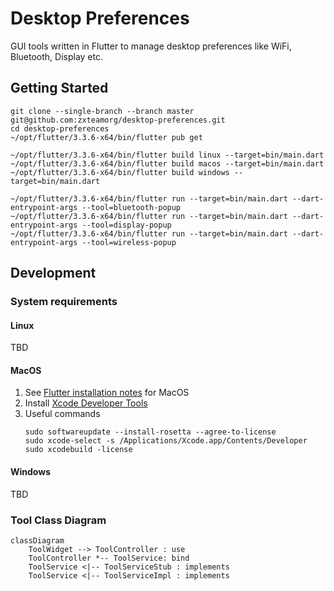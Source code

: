 # Desktop Preferences

GUI tools written in Flutter to manage desktop preferences like WiFi, Bluetooth, Display etc.

## Getting Started

```shell
git clone --single-branch --branch master git@github.com:zxteamorg/desktop-preferences.git
cd desktop-preferences
~/opt/flutter/3.3.6-x64/bin/flutter pub get

~/opt/flutter/3.3.6-x64/bin/flutter build linux --target=bin/main.dart
~/opt/flutter/3.3.6-x64/bin/flutter build macos --target=bin/main.dart
~/opt/flutter/3.3.6-x64/bin/flutter build windows --target=bin/main.dart

~/opt/flutter/3.3.6-x64/bin/flutter run --target=bin/main.dart --dart-entrypoint-args --tool=bluetooth-popup
~/opt/flutter/3.3.6-x64/bin/flutter run --target=bin/main.dart --dart-entrypoint-args --tool=display-popup
~/opt/flutter/3.3.6-x64/bin/flutter run --target=bin/main.dart --dart-entrypoint-args --tool=wireless-popup
```

## Development

### System requirements

#### Linux

TBD

#### MacOS

1. See [Flutter installation notes](https://docs.flutter.dev/get-started/install/macos) for MacOS
1. Install [Xcode Developer Tools](https://apps.apple.com/us/app/xcode/id497799835)
1. Useful commands
	```shell
	sudo softwareupdate --install-rosetta --agree-to-license
	sudo xcode-select -s /Applications/Xcode.app/Contents/Developer
	sudo xcodebuild -license
	```

#### Windows

TBD

### Tool Class Diagram

```mermaid
classDiagram
	ToolWidget --> ToolController : use
	ToolController *-- ToolService: bind
	ToolService <|-- ToolServiceStub : implements
	ToolService <|-- ToolServiceImpl : implements
```
